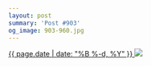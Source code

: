 ```yaml
---
layout: post
summary: 'Post #903'
og_image: 903-960.jpg
---
```


<p>
 <time>
  <a href="/903">
   {{ page.date | date: "%B %-d, %Y" }}
  </a>
 </time>
 <a href="/903">
  <img data-taken="9/30/2019" sizes="(min-width: 700px) 50vw, calc(100vw - 2rem)" src="{{ site.assets_url }}/903-480.jpg" srcset="{{ site.assets_url }}/903-240.jpg 240w, {{ site.assets_url }}/903-480.jpg 480w, {{ site.assets_url }}/903-720.jpg 720w, {{ site.assets_url }}/903-960.jpg 960w"/>
 </a>
</p>
